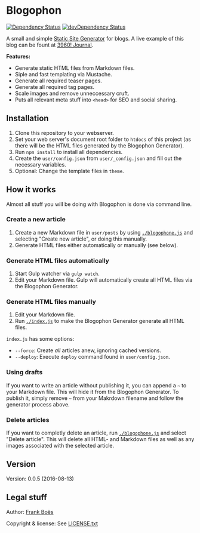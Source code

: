 Blogophon
=========

[![Dependency Status](https://david-dm.org/fboes/blogophon/status.svg)](https://david-dm.org/fboes/blogophon)
[![devDependency Status](https://david-dm.org/fboes/blogophon/dev-status.svg)](https://david-dm.org/fboes/blogophon?type=dev)

A small and simple [Static Site Generator](https://davidwalsh.name/introduction-static-site-generators) for blogs. A live example of this blog can be fount at [3960! Journal](http://journal.3960.org).

**Features:**

* Generate static HTML files from Markdown files.
* Siple and fast templating via Mustache.
* Generate all required teaser pages.
* Generate all required tag pages.
* Scale images and remove unneccessary cruft.
* Puts all relevant meta stuff into `<head>` for SEO and social sharing.

Installation
------------

1. Clone this repository to your webserver.
1. Set your web server's document root folder to `htdocs` of this project (as there will be the HTML files generated by the Blogophon Generator).
1. Run `npm install` to install all dependencies.
1. Create the `user/config.json` from `user/_config.json` and fill out the necessary variables.
1. Optional: Change the template files in `theme`.

How it works
------------

Almost all stuff you will be doing with Blogophon is done via command line.

### Create a new article

1. Create a new Markdown file in `user/posts` by using [`./blogophone.js`](blogophone.js) and selecting "Create new article", or doing this manually.
1. Generate HTML files either automatically or manually (see below).

### Generate HTML files automatically

1. Start Gulp watcher via `gulp watch`.
1. Edit your Markdown file. Gulp will automatically create all HTML files via the Blogophon Generator.

### Generate HTML files manually

1. Edit your Markdown file.
1. Run [`./index.js`](index.js) to make the Blogophon Generator generate all HTML files.

`index.js` has some options:

* `--force`: Create _all_ articles anew, ignoring cached versions.
* `--deploy`:  Execute `deploy` command found in `user/config.json`.

### Using drafts

If you want to write an article without publishing it, you can append a `~` to your Markdown file. This will hide it from the Blogophon Generator. To publish it, simply remove `~` from your Makrdown filename and follow the generator process above.

### Delete articles

If you want to completly delete an article, run [`./blogophone.js`](blogophone.js) and select "Delete article". This will delete all HTML- and Markdown files as well as any images associated with the selected article.

Version
-------

Version: 0.0.5 (2016-08-13)

Legal stuff
-----------

Author: [Frank Boës](http://3960.org)

Copyright & license: See [LICENSE.txt](LICENSE.txt)
